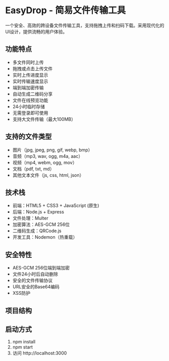 # EasyDrop - 简易文件传输工具

一个安全、高效的跨设备文件传输工具，支持拖拽上传和扫码下载。采用现代化的UI设计，提供流畅的用户体验。

## 功能特点
- 多文件同时上传
- 拖拽或点击上传文件
- 实时上传进度显示
- 实时传输速度显示
- 端到端加密传输
- 自动生成二维码分享
- 文件在线预览功能
- 24小时临时存储
- 无需登录即可使用
- 支持大文件传输（最大100MB）

## 支持的文件类型
- 图片（jpg, jpeg, png, gif, webp, bmp）
- 音频（mp3, wav, ogg, m4a, aac）
- 视频（mp4, webm, ogg, mov）
- 文档（pdf, txt, md）
- 其他文本文件（js, css, html, json）

## 技术栈
- 前端：HTML5 + CSS3 + JavaScript (原生)
- 后端：Node.js + Express
- 文件处理：Multer
- 加密算法：AES-GCM 256位
- 二维码生成：QRCode.js
- 开发工具：Nodemon（热重载）

## 安全特性
- AES-GCM 256位端到端加密
- 文件24小时后自动删除
- 安全的文件传输协议
- URL安全的Base64编码
- XSS防护

## 项目结构

## 启动方式
1. npm install
2. npm start
3. 访问 http://localhost:3000 